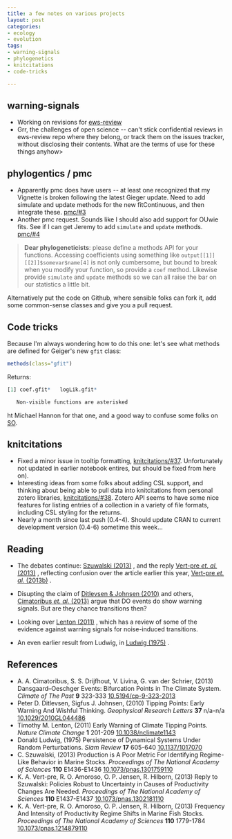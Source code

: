 ```yaml
---
title: a few notes on various projects
layout: post
categories: 
- ecology
- evolution
tags: 
- warning-signals
- phylogenetics
- knitcitations
- code-tricks

---
```



## warning-signals

* Working on revisions for [ews-review](https://github.com/cboettig/ews-review/)
* Grr, the challenges of open science -- can't stick confidential reviews in ews-review repo where they belong, or track them on the issues tracker, without disclosing their contents.  What are the terms of use for these things anyhow>  

## phylogentics / pmc

* Apparently pmc does have users -- at least one recognized that my Vignette is broken following the latest Gieger update.  Need to add simulate and update methods for the new fitContinuous, and then integrate these. [pmc/#3](https://github.com/cboettig/pmc/issues/3)
* Another pmc request. Sounds like I should also add support for OUwie fits.  See if I can get Jeremy to add `simulate` and `update` methods.  [pmc/#4](https://github.com/cboettig/pmc/issues/4)

> __Dear phylogeneticists__: please define a methods API for your functions.  Accessing coefficients using something like `output[[1]][[2]]$somevar$name[4]` is not only cumbersome, but bound to break when you modify your function, so provide a `coef` method. Likewise provide `simulate` and `update` methods so we can all raise the bar on our statistics a little bit.  

Alternatively put the code on Github, where sensible folks can fork it, add some common-sense classes and give you a pull request.  


## Code tricks

Because I'm always wondering how to do this one: let's see what methods are defined for Geiger's new `gfit` class:

```r
methods(class="gfit")
```

Returns: 

```r
[1] coef.gfit*   logLik.gfit*

   Non-visible functions are asterisked
```

ht Michael Hannon for that one, and a good way to confuse some folks on [SO](http://stackoverflow.com/questions/16048949). 


## knitcitations

* Fixed a minor issue in tooltip formatting, [knitcitations/#37](https://github.com/cboettig/knitcitations/issues/37). Unfortunately not updated in earlier notebook entires, but should be fixed from here on).  
* Interesting ideas from some folks about adding CSL support, and thinking about being able to pull data into knitcitations from personal zotero libraries, [knitcitations/#38](https://github.com/cboettig/knitcitations/issues/38).  Zotero API seems to have some nice features for listing entries of a collection in a variety of file formats, including CSL styling for the returns.  
* Nearly a month since last push (0.4-4). Should update CRAN to current development version (0.4-6) sometime this week...

## Reading

* The debates continue: <a href="http://dx.doi.org/10.1073/pnas.1301759110" rel="http://purl.org/spar/cito/discusses" >Szuwalski (2013)</a> , and the reply <a href="http://dx.doi.org/10.1073/pnas.1302181110" rel="http://purl.org/spar/cito/discusses" >Vert-pre _et. al._ (2013)</a> , reflecting confusion over the article earlier this year, <a href="http://dx.doi.org/10.1073/pnas.1214879110" rel="http://purl.org/spar/cito/discusses" >Vert-pre _et. al._ (2013b)</a> .  

* Disupting the claim of <a href="http://dx.doi.org/10.1029/2010GL044486" rel="http://purl.org/spar/cito/discusses" >Ditlevsen & Johnsen (2010)</a>  and others, <a href="http://dx.doi.org/10.5194/cp-9-323-2013" rel="http://purl.org/spar/cito/citesAsEvidence" >Cimatoribus _et. al._ (2013)</a>  argue that DO events do show warning signals.  But are they chance transitions then?  

* Looking over <a href="http://dx.doi.org/10.1038/nclimate1143" rel="http://purl.org/spar/cito/citesAsAuthority" >Lenton (2011)</a> , which has a review of some of the evidence against warning signals for noise-induced transitions.  

* An even earlier result from Ludwig, in <a href="http://dx.doi.org/10.1137/1017070" rel="http://purl.org/spar/cito/citesAsEvidence" >Ludwig (1975)</a> .  


## References


- A. A. Cimatoribus, S. S. Drijfhout, V. Livina, G. van der Schrier,   (2013) Dansgaard–Oeschger Events: Bifurcation Points in The Climate System.  *Climate of The Past*  **9**  323-333  [10.5194/cp-9-323-2013](http://dx.doi.org/10.5194/cp-9-323-2013)
- Peter D. Ditlevsen, Sigfus J. Johnsen,   (2010) Tipping Points: Early Warning And Wishful Thinking.  *Geophysical Research Letters*  **37**  n/a-n/a  [10.1029/2010GL044486](http://dx.doi.org/10.1029/2010GL044486)
- Timothy M. Lenton,   (2011) Early Warning of Climate Tipping Points.  *Nature Climate Change*  **1**  201-209  [10.1038/nclimate1143](http://dx.doi.org/10.1038/nclimate1143)
- Donald Ludwig,   (1975) Persistence of Dynamical Systems Under Random Perturbations.  *Siam Review*  **17**  605-640  [10.1137/1017070](http://dx.doi.org/10.1137/1017070)
- C. Szuwalski,   (2013) Production is A Poor Metric For Identifying Regime-Like Behavior in Marine Stocks.  *Proceedings of The National Academy of Sciences*  **110**  E1436-E1436  [10.1073/pnas.1301759110](http://dx.doi.org/10.1073/pnas.1301759110)
- K. A. Vert-pre, R. O. Amoroso, O. P. Jensen, R. Hilborn,   (2013) Reply to Szuwalski: Policies Robust to Uncertainty in Causes of Productivity Changes Are Needed.  *Proceedings of The National Academy of Sciences*  **110**  E1437-E1437  [10.1073/pnas.1302181110](http://dx.doi.org/10.1073/pnas.1302181110)
- K. A. Vert-pre, R. O. Amoroso, O. P. Jensen, R. Hilborn,   (2013) Frequency And Intensity of Productivity Regime Shifts in Marine Fish Stocks.  *Proceedings of The National Academy of Sciences*  **110**  1779-1784  [10.1073/pnas.1214879110](http://dx.doi.org/10.1073/pnas.1214879110)


